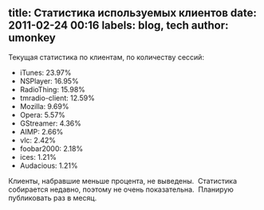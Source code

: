 title: Статистика используемых клиентов
date: 2011-02-24 00:16
labels: blog, tech
author: umonkey
---
Текущая статистика по клиентам, по количеству сессий:

- iTunes: 23.97%
- NSPlayer: 16.95%
- RadioThing: 15.98%
- tmradio-client: 12.59%
- Mozilla: 9.69%
- Opera: 5.57%
- GStreamer: 4.36%
- AIMP: 2.66%
- vlc: 2.42%
- foobar2000: 2.18%
- ices: 1.21%
- Audacious: 1.21%

Клиенты, набравшие меньше процента, не выведены.  Статистика собирается недавно,
поэтому не очень показательна.  Планирую публиковать раз в месяц.
